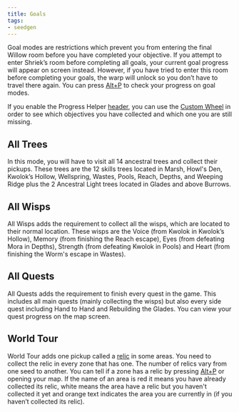 ```yaml
---
title: Goals
tags:
- seedgen
---
```


Goal modes are restrictions which prevent you from entering the final Willow room before you have completed your objective. If you attempt to enter Shriek’s room before completing all goals, your current goal progress will appear on screen instead. However, if you have tried to enter this room before completing your goals, the warp will unlock so you don’t have to travel there again. 
You can press [Alt+P](/features/special-commands) to check your progress on goal modes.

If you enable the Progress Helper [header](/seedgen/headers), you can use the [Custom Wheel](/features/custom-wheel) in order to see which objectives you have collected and which one you are still missing.

## All Trees 

In this mode, you will have to visit all 14 ancestral trees and collect their pickups. These trees are the 12 skills trees located in Marsh, Howl's Den, Kwolok’s Hollow, Wellspring, Wastes, Pools, Reach, Depths, and Weeping Ridge plus the 2 Ancestral Light trees located in Glades and above Burrows.

## All Wisps 

All Wisps adds the requirement to collect all the wisps, which are located to their normal location. These wisps are the Voice (from Kwolok in Kwolok’s Hollow), Memory (from finishing the Reach escape), Eyes (from defeating Mora in Depths), Strength (from defeating Kwolok in Pools) and Heart (from finishing the Worm's escape in Wastes).

## All Quests 

All Quests adds the requirement to finish every quest in the game. This includes all main quests (mainly collecting the wisps) but also every side quest including Hand to Hand and Rebuilding the Glades. You can view your quest progress on the map screen.

## World Tour 

World Tour adds one pickup called a [relic](/features/new-items) in some areas. You need to collect the relic in every zone that has one. The number of relics vary from one seed to another. You can tell if a zone has a relic by pressing [Alt+P](/features/special-commands) or opening your map. If the name of an area is red it means you have already collected its relic, white means the area have a relic but you haven't collected it yet and orange text indicates the area you are currently in (if you haven’t collected its relic).
